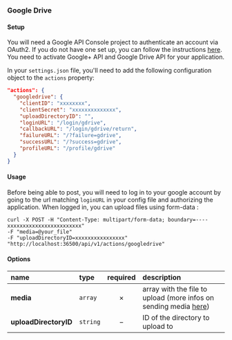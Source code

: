 ### Google Drive

#### Setup

You will need a Google API Console project to authenticate an account via OAuth2. If you do not have one set up, you can follow the instructions [here](/docs/googleoauth2.md).
You need to activate Google+ API and Google Drive API for your application.

In your `settings.json` file, you'll need to add the following configuration object to the `actions` property:

```json
"actions": {
  "googledrive": {
    "clientID": "xxxxxxxx",
    "clientSecret": "xxxxxxxxxxxxxx",
    "uploadDirectoryID": "",
    "loginURL": "/login/gdrive",
    "callbackURL": "/login/gdrive/return",
    "failureURL": "/?failure=gdrive",
    "successURL": "/?success=gdrive",
    "profileURL": "/profile/gdrive"
  }
}
```

#### Usage

Before being able to post, you will need to log in to your google account by going to the url matching `loginURL` in your config file and authorizing the application.
When logged in, you can upload files using form-data :

```cURL
curl -X POST -H "Content-Type: multipart/form-data; boundary=----xxxxxxxxxxxxxxxxxxxxxxxx"
-F "media=@your_file"
-F "uploadDirectoryID=xxxxxxxxxxxxxxxx"
"http://localhost:36500/api/v1/actions/googledrive"
```

#### Options

|name|type|required|description|
|:---|:---|:---:|:---|
|**media**|`array`|&times;|array with the file to upload (more infos on sending media [here](/postRequest.md))|
|**uploadDirectoryID**|`string`|&minus;|ID of the directory to upload to|

